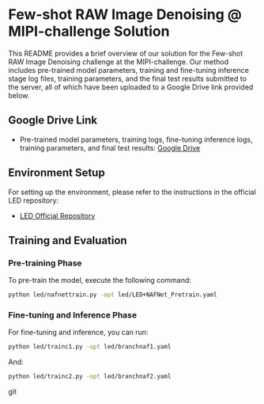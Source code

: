 
# Few-shot RAW Image Denoising @ MIPI-challenge Solution

This README provides a brief overview of our solution for the Few-shot RAW Image Denoising challenge at the MIPI-challenge. Our method includes pre-trained model parameters, training and fine-tuning inference stage log files, training parameters, and the final test results submitted to the server, all of which have been uploaded to a Google Drive link provided below.

## Google Drive Link
- Pre-trained model parameters, training logs, fine-tuning inference logs, training parameters, and final test results: [Google Drive](https://drive.google.com/drive/folders/1N4Ql_g2NJ1-6Hph2M8YmDpgCYIFWqRJe?usp=drive_link)

## Environment Setup
For setting up the environment, please refer to the instructions in the official LED repository:
- [LED Official Repository](https://github.com/Srameo/LED)

## Training and Evaluation

### Pre-training Phase
To pre-train the model, execute the following command:
```bash
python led/nafnettrain.py -opt led/LED+NAFNet_Pretrain.yaml
```

### Fine-tuning and Inference Phase
For fine-tuning and inference, you can run:
```bash
python led/trainc1.py -opt led/branchnaf1.yaml
```
And:
```bash
python led/trainc2.py -opt led/branchnaf2.yaml
```


git